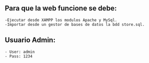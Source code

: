 ## Para que la web funcione se debe:
	-Ejecutar desde XAMPP los modulos Apache y MySql.
	-Importar desde un gestor de bases de datos la bdd store.sql.

## Usuario Admin:
	- User: admin
	- Pass: 1234
